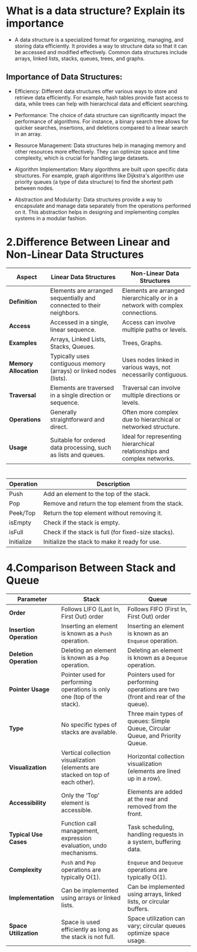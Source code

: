 # What is a data structure? Explain its importance

- A data structure is a specialized format for organizing, managing, and storing data efficiently. It provides a way to structure data so that it can be accessed and modified effectively. Common data structures 
 include arrays, linked lists, stacks, queues, trees, and graphs.

## Importance of Data Structures:

- Efficiency: Different data structures offer various ways to store and retrieve data efficiently. For example, hash tables provide fast access to data, while trees can help with hierarchical data and efficient 
 searching.

- Performance: The choice of data structure can significantly impact the performance of algorithms. For instance, a binary search tree allows for quicker searches, insertions, and deletions compared to a linear 
 search in an array.

- Resource Management: Data structures help in managing memory and other resources more effectively. They can optimize space and time complexity, which is crucial for handling large datasets.

- Algorithm Implementation: Many algorithms are built upon specific data structures. For example, graph algorithms like Dijkstra's algorithm use priority queues (a type of data structure) to find the shortest path 
 between nodes.

- Abstraction and Modularity: Data structures provide a way to encapsulate and manage data separately from the operations performed on it. This abstraction helps in designing and implementing complex systems in a 
 modular fashion.


# 2.Difference Between Linear and Non-Linear Data Structures

| **Aspect**                | **Linear Data Structures**                                           | **Non-Linear Data Structures**                                           |
|---------------------------|-----------------------------------------------------------------------|---------------------------------------------------------------------------|
| **Definition**            | Elements are arranged sequentially and connected to their neighbors. | Elements are arranged hierarchically or in a network with complex connections. |
| **Access**                | Accessed in a single, linear sequence.                               | Access can involve multiple paths or levels.                              |
| **Examples**              | Arrays, Linked Lists, Stacks, Queues.                                | Trees, Graphs.                                                             |
| **Memory Allocation**     | Typically uses contiguous memory (arrays) or linked nodes (lists).   | Uses nodes linked in various ways, not necessarily contiguous.              |
| **Traversal**             | Elements are traversed in a single direction or sequence.             | Traversal can involve multiple directions or levels.                        |
| **Operations**            | Generally straightforward and direct.                                 | Often more complex due to hierarchical or networked structure.              |
| **Usage**                 | Suitable for ordered data processing, such as lists and queues.      | Ideal for representing hierarchical relationships and complex networks.     |



#


| Operation      | Description                                          |
|----------------|------------------------------------------------------|
| Push           | Add an element to the top of the stack.              |
| Pop            | Remove and return the top element from the stack.    |
| Peek/Top       | Return the top element without removing it.          |
| isEmpty        | Check if the stack is empty.                         |
| isFull         | Check if the stack is full (for fixed-size stacks).  |
| Initialize     | Initialize the stack to make it ready for use.       |



# 4.Comparison Between Stack and Queue

| **Parameter**              | **Stack**                                       | **Queue**                                          |
|----------------------------|-------------------------------------------------|----------------------------------------------------|
| **Order**                  | Follows LIFO (Last In, First Out) order         | Follows FIFO (First In, First Out) order           |
| **Insertion Operation**    | Inserting an element is known as a `Push` operation. | Inserting an element is known as an `Enqueue` operation. |
| **Deletion Operation**     | Deleting an element is known as a `Pop` operation. | Deleting an element is known as a `Dequeue` operation. |
| **Pointer Usage**          | Pointer used for performing operations is only one (top of the stack). | Pointers used for performing operations are two (front and rear of the queue). |
| **Type**                   | No specific types of stacks are available.     | Three main types of queues: Simple Queue, Circular Queue, and Priority Queue. |
| **Visualization**          | Vertical collection visualization (elements are stacked on top of each other). | Horizontal collection visualization (elements are lined up in a row). |
| **Accessibility**          | Only the ‘Top’ element is accessible.           | Elements are added at the rear and removed from the front. |
| **Typical Use Cases**      | Function call management, expression evaluation, undo mechanisms. | Task scheduling, handling requests in a system, buffering data. |
| **Complexity**             | `Push` and `Pop` operations are typically O(1). | `Enqueue` and `Dequeue` operations are typically O(1). |
| **Implementation**         | Can be implemented using arrays or linked lists. | Can be implemented using arrays, linked lists, or circular buffers. |
| **Space Utilization**      | Space is used efficiently as long as the stack is not full. | Space utilization can vary; circular queues optimize space usage. |




